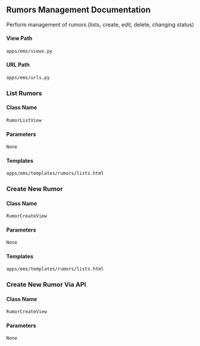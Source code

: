 ## Rumors Management Documentation
Perform management of rumors (lists, create, edit, delete, changing status)

#### View Path
```bash
apps/ems/views.py
```

#### URL Path
```bash
apps/ems/urls.py
```


### List Rumors

#### Class Name
```bash
RumorListView
```

#### Parameters
```bash
None
```

#### Templates
```bash
apps/ems/templates/rumors/lists.html
```


### Create New Rumor 

#### Class Name
```bash
RumorCreateView
```

#### Parameters
```bash
None
```

#### Templates
```bash
apps/ems/templates/rumors/lists.html
```

### Create New Rumor Via API 

#### Class Name
```bash
RumorCreateView
```

#### Parameters
```bash
None
```
